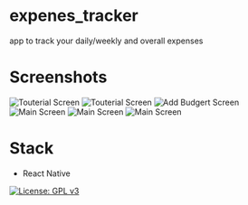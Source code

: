 # expenes_tracker
app to track your daily/weekly and overall  expenses 

# Screenshots
![Touterial Screen](https://i.ibb.co/25hwSDB/183.png)
![Touterial Screen](https://i.ibb.co/5RbDD6v/6.png)
![Add Budgert Screen](https://i.ibb.co/yhqVnxH/56.png)
![Main Screen](https://i.ibb.co/3BVbmkr/545.png)
![Main Screen](https://i.ibb.co/6t30RZf/546.png)
![Main Screen](https://i.ibb.co/YhdqCYL/sdas.png)


# Stack

* React Native

[![License: GPL v3](https://img.shields.io/badge/License-GPLv3-blue.svg)](https://www.gnu.org/licenses/gpl-3.0)
